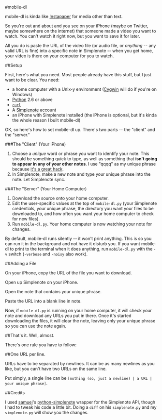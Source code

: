 #mobile-dl

mobile-dl is kinda like [Instapaper](http://instapaper.com) for media other than text.

So you're out and about and you see on your iPhone (maybe on Twitter, maybe somewhere on the internet) that someone made a video you want to watch. You can't watch it right now, but you want to save it for later.

All you do is paste the URL of the video file (or audio file, or *anything* -- any valid URL is fine) into a specific note in Simplenote -- when you get home, your video is there on your computer for you to watch.

##Setup

First, here's what you need. Most people already have this stuff, but I just want to be clear. You need:

- a home computer with a Unix-y environment ([Cygwin](http://www.cygwin.com/) will do if you're on Windows)
- [Python](http://python.org) 2.6 or above
- [`curl`](http://en.wikipedia.org/wiki/Curl_(Unix))
- A [Simplenote](http://simplenoteapp.com/) account
- an iPhone with Simplenote installed (the iPhone is optional, but it's kinda the whole reason I built mobile-dl)

OK, so here's how to set mobile-dl up. There's two parts -- the "client" and the "server."

###The "Client" (Your iPhone)

1. Choose a *unique* word or phrase you want to identify your note. This should be something quick to type, as well as something that **isn't going to appear in any of your other notes**. I use "qqqq" as my unique phrase because [it's a great hack](http://www.kungfugrippe.com/post/453204090/q-trick).
2. In Simplenote, make a new note and type your unique phrase into the note. Let Simplenote sync.

###The "Server" (Your Home Computer)

1. Download the source onto your home computer.
2. Edit the user-specific values at the top of `mobile-dl.py` (your Simplenote credentials, your unique phrase, the directory you want your files to be downloaded to, and how often you want your home computer to check for new files).
3. Run `mobile-dl.py`. Your home computer is now watching your note for changes.

By default, mobile-dl runs silently -- it won't print anything. This is so you can run it in the background and not have it disturb you. If you want mobile-dl to print to the terminal when it does anything, run `mobile-dl.py` with the `-v` switch (`-verbose` and `-noisy` also work).

##Adding a File

On your iPhone, copy the URL of the file you want to download.

Open up Simplenote on your iPhone.

Open the note that contains your unique phrase.

Paste the URL into a blank line in note.

Now, if `mobile-dl.py` is running on your home computer, it will check your note and download any URLs you put in there. Once it's started downloading the files, it will clear the note, leaving only your unique phrase so you can use the note again.

##That's it. Well, almost.

There's one rule you have to follow:

##One URL per line.

URLs have to be separated by newlines. It can be as many newlines as you like, but you can't have two URLs on the same line.

Put simply, a single line can be `[nothing (so, just a newline) | a URL | your unique phrase]`.

##Credits

I used [samuel](http://github.com/samuel)'s [python-simplenote](http://github.com/samuel/python-simplenote) wrapper for the Simplenote API, though I had to tweak his code a little bit. Doing a `diff` on his `simplenote.py` and my `simplenote.py` will show you the changes.